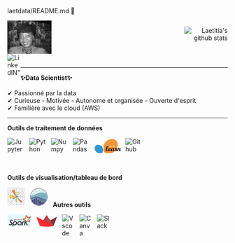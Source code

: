 laetdata/README.md 👋

<div style="display: flex;
    justify-content: space-between;">
  <div> 
    <img align="left" alt="Laetitia image" width="25%" src="https://github.com/laetdata/laetdata/blob/main/img/couv_noir_blanc.png" />
  </div>
  <div>
    <p align="right"><img src="https://github-readme-stats.vercel.app/api?username=laetdata&show_icons=true&theme=radical" alt="Laetitia's github stats" /> </p>
  </div>
</div>

<div>
     <a href="[https://www.linkedin.com/in/alhassaneahmed/](https://www.linkedin.com/in/laetitia-mayombo-bouanga-data-scientist-python/)" target="_blank" rel="noopener noreferrer" > 
      <img align="left" alt=LinkedIN" width="30px" src="https://raw.githubusercontent.com/peterthehan/peterthehan/master/assets/linkedin.svg" /></a>     
</div>
<br />

                                                                                                                                             
 ---
                                                                                                                                           
**✨Data Scientist✨** <br>
<br>
✔ Passionné par la data <br>
✔ Curieuse - Motivée - Autonome et organisée - Ouverte d'esprit <br>
✔ Familière avec le cloud (AWS) <br>

---  
                                                                                                                                             
 **Outils de traitement de données**
<div Align="left">
<img Align="left" alt="Jupyter" width="40px" src="https://cdn.jsdelivr.net/gh/devicons/devicon/icons/jupyter/jupyter-original.svg" style="padding-right:10px;" />        <img Align="left" alt="Python" width="40px" src="https://cdn.jsdelivr.net/gh/devicons/devicon/icons/python/python-original.svg" style="padding-right:10px;" />
<img Align="left" alt="Numpy" width="40px" src="https://cdn.jsdelivr.net/gh/devicons/devicon/icons/numpy/numpy-original.svg" style="padding-right:10px;" />
<img Align="left" alt="Pandas" width="40px" src="https://cdn.jsdelivr.net/gh/devicons/devicon/icons/pandas/pandas-original.svg" style="padding-right:10px;" />
<img Align="left" alt="Sklearn" width="60px" src="https://github.com/laetdata/laetdata/blob/main/tools/Sklearn.png" style="padding-right:10px;" />
<img Align="left" alt="Github" width="40px" src="https://cdn.jsdelivr.net/gh/devicons/devicon/icons/github/github-original.svg" style="padding-right:10px;" />

<br/>

<br>
<br>
<br>

**Outils de visualisation/tableau de bord**

<img Align="left" alt="Jupyter" width="40px" src="./tools/Matplotlib.png" style="padding-right:10px;" />
<img Align="left" alt="Jupyter" width="44px" src="./tools/Seaborn.png" style="padding-right:10px;" />

<br/>
                                                                                                  
**Autres outils**

<img Align="left" alt="Spark" width="55px" src="https://github.com/laetdata/laetdata/blob/main/tools/Spark.png" style="padding-right:10px;" />
<img Align="left" alt="Streamlit" width="50px" src="https://github.com/laetdata/laetdata/blob/main/tools/Streamlit.png" style="padding-right:10px;" />
<img Align="left" alt="Vscode" width="30px" src="https://cdn.jsdelivr.net/gh/devicons/devicon/icons/vscode/vscode-original.svg" style="padding-right:10px;" />
<img Align="left" alt="Canva" width="30px" src='https://cdn.jsdelivr.net/gh/devicons/devicon/icons/canva/canva-original.svg' style="padding-right:10px;" />
<img Align="left" alt="Slack" width="30px" src="https://cdn.jsdelivr.net/gh/devicons/devicon/icons/slack/slack-original.svg" style="padding-right:10px;" />

</div>



<br>

<!--
**laetdata/README.md** is a ✨ _special_ ✨ repository because its `README.md` (this file) appears on your GitHub profile.

Here are some ideas to get you started:

- 🔭 I’m currently working on ...
- 🌱 I’m currently learning ...
- 👯 I’m looking to collaborate on ...
- 🤔 I’m looking for help with ...
- 💬 Ask me about ...
- 📫 How to reach me: ...
- 😄 Pronouns: ...
- ⚡ Fun fact: ...
-->
